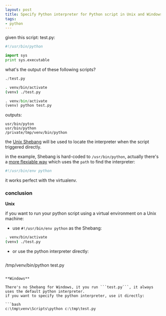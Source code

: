 ```yaml
---
layout: post 
title: Specify Python interpreter for Python script in Unix and Windows
tags:
- python
---
```


given this script: test.py:
```python
#!/usr/bin/python

import sys
print sys.executable
```

what's the output of these following scripts?

```python
./test.py
```

```bash
. venv/bin/activate
(venv) ./test.py
```


```python
. venv/bin/activate
(venv) python test.py
```

outputs:
```
usr/bin/pyton
usr/bin/python
/private/tmp/venv/bin/python
```

the [Unix Shebang](https://en.wikipedia.org/wiki/Shebang_(Unix)) will be used to locate the interpreter when the script triggered directly. 

in the example, Shebang is hard-coded to `/usr/bin/python`, actually there's a [more flexiable way](http://stackoverflow.com/questions/5709616/whats-the-difference-between-these-two-python-shebangs) which uses the `path` to find the interpreter:

```bash
#!/usr/bin/env python
```

it works perfect with the virtualenv. 

### conclusion
**Unix**

if you want to run your python script using a virtual environment on a Unix machine:

 - use `#!/usr/bin/env python` as the Shebang:
 
  ```bash
. venv/bin/activate
(venv) ./test.py
```

- or use the python interpreter directly:

  ```bash
/tmp/venv/bin/python test.py
```

**Windows**

There's no Shebang for Windows, it you run ```test.py```, it always uses the default python interpreter. 
if you want to specify the python interpreter, use it directly:

```bash
c:\tmp\venv\Scripts\python c:\tmp\test.py
```

